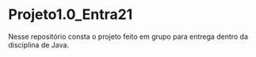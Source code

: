 # Projeto1.0_Entra21
Nesse repositório consta o projeto feito em grupo para entrega dentro da disciplina de Java.
